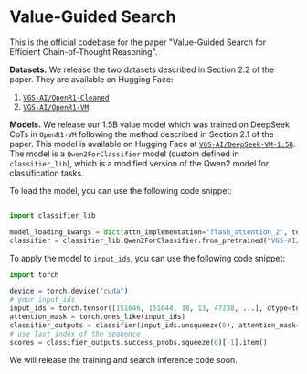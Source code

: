 # Value-Guided Search

This is the official codebase for the paper "Value-Guided Search for Efficient Chain-of-Thought Reasoning".

**Datasets.** We release the two datasets described in Section 2.2 of the paper.
They are available on Hugging Face:
1. [`VGS-AI/OpenR1-Cleaned`](https://huggingface.co/datasets/VGS-AI/OpenR1-Cleaned)
2. [`VGS-AI/OpenR1-VM`](https://huggingface.co/datasets/VGS-AI/OpenR1-VM)

**Models.** We release our 1.5B value model which was trained on DeepSeek CoTs in `OpenR1-VM` following the method described in Section 2.1 of the paper.
This model is available on Hugging Face at [`VGS-AI/DeepSeek-VM-1.5B`](https://huggingface.co/VGS-AI/DeepSeek-VM-1.5B).
The model is a `Qwen2ForClassifier` model (custom defined in `classifier_lib`), which is a modified version of the Qwen2 model for classification tasks.

To load the model, you can use the following code snippet:

```python

import classifier_lib

model_loading_kwargs = dict(attn_implementation="flash_attention_2", torch_dtype=torch.bfloat16, use_cache=False)
classifier = classifier_lib.Qwen2ForClassifier.from_pretrained("VGS-AI/DeepSeek-VM-1.5B", **model_loading_kwargs)
```

To apply the model to `input_ids`, you can use the following code snippet:

```python
import torch

device = torch.device("cuda")
# your input_ids
input_ids = torch.tensor([151646, 151644, 18, 13, 47238, ...], dtype=torch.long, device=device)
attention_mask = torch.ones_like(input_ids)
classifier_outputs = classifier(input_ids.unsqueeze(0), attention_mask=attention_mask.unsqueeze(0))
# use last index of the sequence
scores = classifier_outputs.success_probs.squeeze(0)[-1].item()
```

We will release the training and search inference code soon.